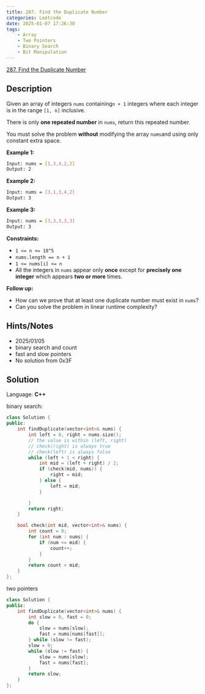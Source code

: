 ```yaml
---
title: 287. Find the Duplicate Number
categories: Leetcode
date: 2025-01-07 17:26:30
tags:
    - Array
    - Two Pointers
    - Binary Search
    - Bit Manipulation
---
```


[287. Find the Duplicate Number](https://leetcode.com/problems/find-the-duplicate-number/description/?envType=problem-list-v2&envId=plakya4j)

## Description

Given an array of integers `nums` containing`n + 1` integers where each integer is in the range `[1, n]` inclusive.

There is only **one repeated number**  in `nums`, return this repeated number.

You must solve the problem **without**  modifying the array `nums`and using only constant extra space.

**Example 1:**

```bash
Input: nums = [1,3,4,2,2]
Output: 2
```

**Example 2:**

```bash
Input: nums = [3,1,3,4,2]
Output: 3
```

**Example 3:**

```bash
Input: nums = [3,3,3,3,3]
Output: 3
```

**Constraints:**

- `1 <= n <= 10^5`
- `nums.length == n + 1`
- `1 <= nums[i] <= n`
- All the integers in `nums` appear only **once**  except for **precisely one integer**  which appears **two or more**  times.

<b>Follow up:</b>

- How can we prove that at least one duplicate number must exist in `nums`?
- Can you solve the problem in linear runtime complexity?

## Hints/Notes

- 2025/01/05
- binary search and count
- fast and slow pointers
- No solution from 0x3F

## Solution

Language: **C++**

binary search:

```C++
class Solution {
public:
    int findDuplicate(vector<int>& nums) {
        int left = 0, right = nums.size();
        // the value is within (left, right)
        // check(right) is always true
        // check(left) is always false
        while (left + 1 < right) {
            int mid = (left + right) / 2;
            if (check(mid, nums)) {
                right = mid;
            } else {
                left = mid;
            }

        }
        return right;
    }

    bool check(int mid, vector<int>& nums) {
        int count = 0;
        for (int num : nums) {
            if (num <= mid) {
                count++;
            }
        }
        return count > mid;
    }
};
```

two pointers

```C++
class Solution {
public:
    int findDuplicate(vector<int>& nums) {
        int slow = 0, fast = 0;
        do {
            slow = nums[slow];
            fast = nums[nums[fast]];
        } while (slow != fast);
        slow = 0;
        while (slow != fast) {
            slow = nums[slow];
            fast = nums[fast];
        }
        return slow;
    }
};
```
